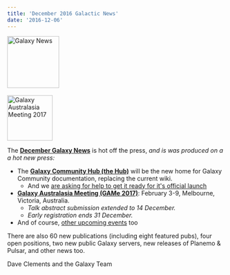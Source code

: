 ```yaml
---
title: 'December 2016 Galactic News'
date: '2016-12-06'
---
```

<div class='right'>
<div class='right'><a href='/galaxy-updates/2016-12/'><img src="/images/galaxy-logos/GalaxyNews.png" alt="Galaxy News" width=120 /></a></div><br />
<a href='/galaxy-updates/2016-12/#galaxy-australasia-meeting-game-2017-registration--abstract-submission-are-open'><img src="/images/logos/GAMeLogo200.png" alt="Galaxy Australasia Meeting 2017" width="105" /></a><br />
</div>

The **[December Galaxy News](/galaxy-updates/2016-12/)** is hot off the press, *and is was produced on a a hot new press:*

* The **[Galaxy Community Hub (the Hub)](/galaxy-updates/2016-12/#galaxy-community-hub-the-hub)** will be the new home for Galaxy Community documentation, replacing the current wiki.
    * And we [are asking for help to get it ready for it's official launch](/galaxy-updates/2016-12/#the-community-hub-contribution-convergence-chcc-thursday-december-8)
* **[Galaxy Australasia Meeting (GAMe 2017)](/galaxy-updates/2016-12/#galaxy-australasia-meeting-game-2017)**: February 3-9, Melbourne, Victoria, Australia.
    * *Talk abstract submission extended to 14 December.*
    * *Early registration ends 31 December.*
* And of course, [other upcoming events](/galaxy-updates/2016-12/#all-upcoming-events) too

There are also 60 new publications (including eight featured pubs), four open positions, two new public Galaxy servers, new releases of Planemo & Pulsar, and other news too.

Dave Clements and the Galaxy Team
